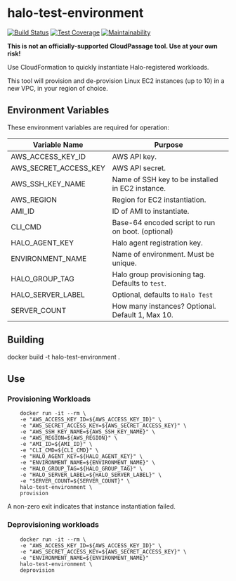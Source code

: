 # halo-test-environment

[![Build Status](https://travis-ci.org/cloudpassage/halo-test-environment.svg?branch=master)](https://travis-ci.org/cloudpassage/halo-test-environment)
[![Test Coverage](https://api.codeclimate.com/v1/badges/ece9d8ccf9c487fcc9e1/test_coverage)](https://codeclimate.com/github/cloudpassage/halo-test-environment/test_coverage)
[![Maintainability](https://api.codeclimate.com/v1/badges/ece9d8ccf9c487fcc9e1/maintainability)](https://codeclimate.com/github/cloudpassage/halo-test-environment/maintainability)

**This is not an officially-supported CloudPassage tool. Use at your own risk!**

Use CloudFormation to quickly instantiate Halo-registered workloads.

This tool will provision and de-provision Linux EC2 instances (up to 10) in a
new VPC, in your region of choice.

## Environment Variables

These environment variables are required for operation:

| Variable Name         | Purpose                                            |
|-----------------------|----------------------------------------------------|
| AWS_ACCESS_KEY_ID     | AWS API key.                                       |
| AWS_SECRET_ACCESS_KEY | AWS API secret.                                    |
| AWS_SSH_KEY_NAME      | Name of SSH key to be installed in EC2 instance.   |
| AWS_REGION            | Region for EC2 instantiation.                      |
| AMI_ID                | ID of AMI to instantiate.                          |
| CLI_CMD               | Base-64 encoded script to run on boot. (optional)  |
| HALO_AGENT_KEY        | Halo agent registration key.                       |
| ENVIRONMENT_NAME      | Name of environment. Must be unique.               |
| HALO_GROUP_TAG        | Halo group provisioning tag. Defaults to `test`.   |
| HALO_SERVER_LABEL     | Optional, defaults to `Halo Test`                  |
| SERVER_COUNT          | How many instances? Optional. Default 1, Max 10.   |


## Building

docker build -t halo-test-environment .

## Use

### Provisioning Workloads

```shell
    docker run -it --rm \
    -e "AWS_ACCESS_KEY_ID=${AWS_ACCESS_KEY_ID}" \
    -e "AWS_SECRET_ACCESS_KEY=${AWS_SECRET_ACCESS_KEY}" \
    -e "AWS_SSH_KEY_NAME=${AWS_SSH_KEY_NAME}" \
    -e "AWS_REGION=${AWS_REGION}" \
    -e "AMI_ID=${AMI_ID}" \
    -e "CLI_CMD=${CLI_CMD}" \
    -e "HALO_AGENT_KEY=${HALO_AGENT_KEY}" \
    -e "ENVIRONMENT_NAME=${ENVIRONMENT_NAME}" \
    -e "HALO_GROUP_TAG=${HALO_GROUP_TAG}" \
    -e "HALO_SERVER_LABEL=${HALO_SERVER_LABEL}" \
    -e "SERVER_COUNT=${SERVER_COUNT}" \
    halo-test-environment \
    provision
```

A non-zero exit indicates that instance instantiation failed.


### Deprovisioning workloads

```shell
    docker run -it --rm \
    -e "AWS_ACCESS_KEY_ID=${AWS_ACCESS_KEY_ID}" \
    -e "AWS_SECRET_ACCESS_KEY=${AWS_SECRET_ACCESS_KEY}" \
    -e "ENVIRONMENT_NAME=${ENVIRONMENT_NAME}"
    halo-test-environment \
    deprovision
```
